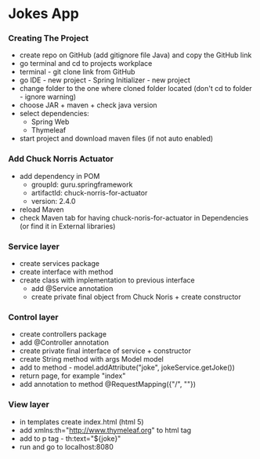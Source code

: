 # Jokes App

### Creating The Project
* create repo on GitHub (add gitignore file Java) and copy the GitHub link
* go terminal and cd to projects workplace
* terminal - git clone link from GitHub
* go IDE - new project - Spring Initializer - new project
* change folder to the one where cloned folder located (don't cd to folder - ignore warning)
* choose JAR + maven + check java version
* select dependencies:
    * Spring Web
    * Thymeleaf
* start project and download maven files (if not auto enabled)

### Add Chuck Norris Actuator
* add dependency in POM
  * groupId: guru.springframework
  * artifactId: chuck-norris-for-actuator
  * version: 2.4.0
* reload Maven
* check Maven tab for having chuck-noris-for-actuator in Dependencies (or find it in External libraries)

### Service layer
* create services package
* create interface with method
* create class with implementation to previous interface 
  * add @Service annotation 
  * create private final object from Chuck Noris + create constructor

### Control layer
* create controllers package
* add @Controller annotation 
* create private final interface of service + constructor 
* create String method with args Model model 
* add to method - model.addAttribute("joke", jokeService.getJoke())
* return page, for example "index"
* add annotation to method @RequestMapping({"/", ""})

### View layer
* in templates create index.html (html 5)
* add xmlns:th="http://www.thymeleaf.org" to html tag 
* add to p tag - th:text="${joke}"
* run and go to localhost:8080
